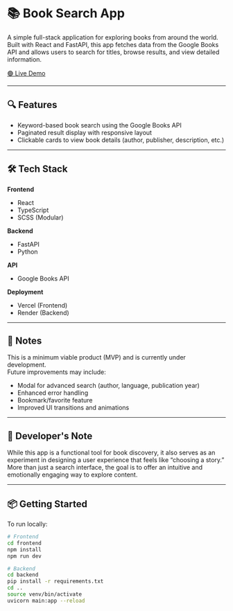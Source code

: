 # 📚 Book Search App

A simple full-stack application for exploring books from around the world.  
Built with React and FastAPI, this app fetches data from the Google Books API and allows users to search for titles, browse results, and view detailed information.

[🟢 Live Demo](https://book-search-react-python.vercel.app/)

---

## 🔍 Features

- Keyword-based book search using the Google Books API
- Paginated result display with responsive layout
- Clickable cards to view book details (author, publisher, description, etc.)

---

## 🛠 Tech Stack

**Frontend**

- React
- TypeScript
- SCSS (Modular)

**Backend**

- FastAPI
- Python

**API**

- Google Books API

**Deployment**

- Vercel (Frontend)
- Render (Backend)

---

## 🚧 Notes

This is a minimum viable product (MVP) and is currently under development.  
Future improvements may include:

- Modal for advanced search (author, language, publication year)
- Enhanced error handling
- Bookmark/favorite feature
- Improved UI transitions and animations

---

## 🧠 Developer's Note

While this app is a functional tool for book discovery, it also serves as an experiment in designing a user experience that feels like “choosing a story.”  
More than just a search interface, the goal is to offer an intuitive and emotionally engaging way to explore content.

---

## 📦 Getting Started

To run locally:

```bash
# Frontend
cd frontend
npm install
npm run dev

# Backend
cd backend
pip install -r requirements.txt
cd ..
source venv/bin/activate
uvicorn main:app --reload

```
